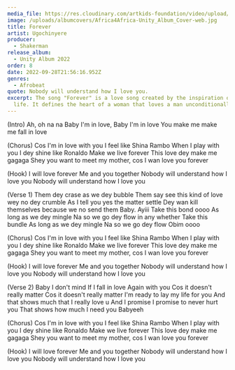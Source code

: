 ```yaml
---
media_file: https://res.cloudinary.com/artkids-foundation/video/upload/v1664797983/08._Ugochinyere_-_Forever_agfoap.mp3
image: /uploads/albumcovers/Africa4Africa-Unity_Album_Cover-web.jpg
title: Forever
artist: Ugochinyere
producer:
  - Shakerman
release_album:
  - Unity Album 2022
order: 8
date: 2022-09-28T21:56:16.952Z
genres:
  - Afrobeat
quote: Nobody will understand how I love you.
excerpt: The song "Forever" is a love song created by the inspiration of my love
  life. It defines the heart of a woman that loves a man unconditionally.
---
```

(Intro)
Ah, oh na na
Baby I'm in love, Baby I'm in love
You make me make me fall in love

(Chorus)
Cos I'm in love with you I feel like Shina Rambo
When I play with you I dey shine like Ronaldo
Make we live forever
This love dey make me gagaga
Shey you want to meet my mother, cos I wan love you forever

(Hook)
I will love forever
Me and you together
Nobody will understand how I love you
Nobody will understand how I love you

(Verse 1)
Them dey crase as we dey bubble
Them say see this kind of love wey no dey crumble
As I tell you yes the matter settle
Dey wan kill themselves because we no send them
Baby. Ayiii
Take this bond oooo
As long as we dey mingle
Na so we go dey flow in any whether
Take this bundle
As long as we dey mingle
Na so we go dey flow
Obim oooo

(Chorus)
Cos I'm in love with you I feel like Shina Rambo
When I play with you I dey shine like Ronaldo
Make we live forever
This love dey make me gagaga
Shey you want to meet my mother, cos I wan love you forever

(Hook)
I will love forever
Me and you together
Nobody will understand how I love you
Nobody will understand how I love you

(Verse 2)
Baby I don't mind
If I fall in love
Again with you
Cos it doesn't really matter
Cos it doesn't really matter
I'm ready to lay my life for you
And that shows much that I really love u
And I promise
I promise to never hurt you
That shows how much I need you
Babyeeh

(Chorus)
Cos I'm in love with you I feel like Shina Rambo
When I play with you I dey shine like Ronaldo
Make we live forever
This love dey make me gagaga
Shey you want to meet my mother, cos I wan love you forever

(Hook)
I will love forever
Me and you together
Nobody will understand how I love you
Nobody will understand how I love you
